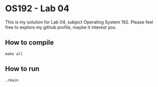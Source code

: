 # OS192 - Lab 04
This is my solution for Lab 04, subject Operating System 192.
Please feel free to explore my github profile, maybe it interest you.

## How to compile
```
make all
```

## How to run
```
./main
```
